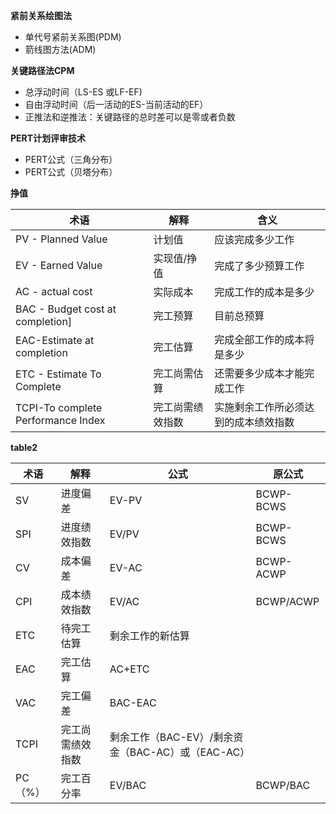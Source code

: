 **紧前关系绘图法**
- 单代号紧前关系图(PDM)
- 箭线图方法(ADM)


**关键路径法CPM**
- 总浮动时间（LS-ES 或LF-EF)
- 自由浮动时间（后一活动的ES-当前活动的EF）
- 正推法和逆推法：关键路径的总时差可以是零或者负数

**PERT计划评审技术**
- PERT公式（三角分布）
- PERT公式（贝塔分布）

**挣值**


|术语|解释|含义|
|-|-|-|
|PV - Planned Value|计划值|应该完成多少工作|
|EV - Earned Value|实现值/挣值|完成了多少预算工作|
|AC - actual cost|实际成本|完成工作的成本是多少|
|BAC - Budget cost at completion]|完工预算|目前总预算|
|EAC-Estimate at completion|完工估算|完成全部工作的成本将是多少|
|ETC - Estimate To Complete|完工尚需估算|还需要多少成本才能完成工作|
|TCPI-To complete Performance Index|完工尚需绩效指数|实施剩余工作所必须达到的成本绩效指数|

**table2**


|术语|解释|公式|原公式|
|-|-|-|-|
|SV|进度偏差|EV-PV|BCWP-BCWS|
|SPI|进度绩效指数|EV/PV|BCWP-BCWS|
|CV|成本偏差|EV-AC|BCWP-ACWP|
|CPI|成本绩效指数|EV/AC|BCWP/ACWP|
|ETC|待完工估算|剩余工作的新估算||
|EAC|完工估算|AC+ETC||
|VAC|完工偏差|BAC-EAC||
|TCPI|完工尚需绩效指数|剩余工作（BAC-EV）/剩余资金（BAC-AC）或（EAC-AC）||
|PC（%）|完工百分率|EV/BAC|BCWP/BAC|